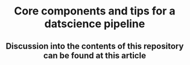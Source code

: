 <div align="center">

# Core components and tips for a datscience pipeline

</div>

<div align="center">

## Discussion into the contents of this repository can be found at this article 

</div>

